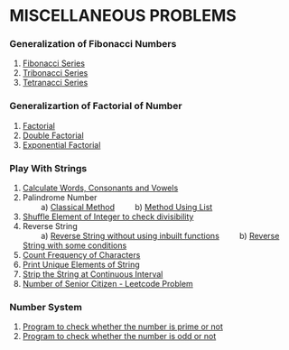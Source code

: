# MISCELLANEOUS PROBLEMS

### Generalization of Fibonacci Numbers
1. [Fibonacci Series](/MISCELLANEOUS%20PROBLEMS/Fibonacci%20Series/fibonacci_Series.py)
2. [Tribonacci Series](/MISCELLANEOUS%20PROBLEMS/Tribonacci%20Series)
3. [Tetranacci Series](/MISCELLANEOUS%20PROBLEMS/Tetranacci%20Series/tetranacci_series.py)

### Generalizartion of Factorial of Number
1. [Factorial](/MISCELLANEOUS%20PROBLEMS/Factorial/factorial.py)
2. [Double Factorial](/MISCELLANEOUS%20PROBLEMS/Double%20Factorial)
3. [Exponential Factorial](/MISCELLANEOUS%20PROBLEMS/Exponential%20Factorial)

### Play With Strings
1. [Calculate Words, Consonants and Vowels](/MISCELLANEOUS%20PROBLEMS/Play%20With%20Strings/cons_vowel_words.py)
2. Palindrome Number <br>
&emsp;&emsp; a) [Classical Method](/MISCELLANEOUS%20PROBLEMS/Play%20With%20Strings/palindrome_number_1.py)
&emsp;&emsp; b) [Method Using List](/MISCELLANEOUS%20PROBLEMS/Play%20With%20Strings/palindrome_number_2.py)
3. [Shuffle Element of Integer to check divisibility](/MISCELLANEOUS%20PROBLEMS/Play%20With%20Strings/shuffle_element_divisibility.py)
4. Reverse String <br>
&emsp;&emsp; a) [Reverse String without using inbuilt functions](/MISCELLANEOUS%20PROBLEMS/Play%20With%20Strings/reverse_string_1.py)
&emsp;&emsp; b) [Reverse String with some conditions](/MISCELLANEOUS%20PROBLEMS/Play%20With%20Strings/reverse_string_2.py)
5. [Count Frequency of Characters](/MISCELLANEOUS%20PROBLEMS/Play%20With%20Strings/count_frequency_characters.py)
6. [Print Unique Elements of String](/MISCELLANEOUS%20PROBLEMS/Play%20With%20Strings/print_unique_elements.py)
7. [Strip the String at Continuous Interval](/MISCELLANEOUS%20PROBLEMS/Play%20With%20Strings/interval_strip_string.py)
8. [Number of Senior Citizen - Leetcode Problem]()


### Number System
1. [Program to check whether the number is prime or not](/MISCELLANEOUS%20PROBLEMS/Number%20System/check_prime.py)
2. [Program to check whether the number is odd or not]()
